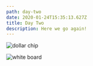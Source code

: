 ```yaml
---
path: day-two
date: 2020-01-24T15:35:13.627Z
title: Day Two
description: Here we go again!
---
```

![dollar chip](../../assets/1dollar.png "I changed the path here.")

![white board](assets/board-day1.jpg "I didn't change this one :(")
